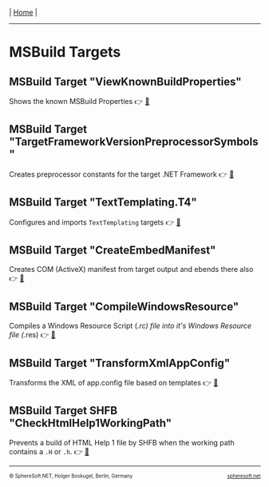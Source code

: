| [Home](../../README.md) |

<hr style="height: 1px" />

# MSBuild Targets



## MSBuild Target "ViewKnownBuildProperties"

Shows the known MSBuild Properties :point_right: [:page_facing_up:](NET.SphereSoft.ViewKnownBuildProperties.target.md)



## MSBuild Target "TargetFrameworkVersionPreprocessorSymbols"

Creates preprocessor constants for the target .NET Framework :point_right: [:page_facing_up:](NET.SphereSoft.TargetFrameworkVersionPreprocessorSymbols.target.md)



## MSBuild Target "TextTemplating.T4"

Configures and imports `TextTemplating` targets :point_right: [:page_facing_up:](NET.SphereSoft.TextTemplating.T4.target.md)



## MSBuild Target "CreateEmbedManifest"

Creates COM (ActiveX) manifest from target output and ebends there also :point_right: [:page_facing_up:](NET.SphereSoft.CreateEmbedManifest.target.md)



## MSBuild Target "CompileWindowsResource"

Compiles a Windows Resource Script (*.rc) file into it's Windows Resource file (*.res) :point_right: [:page_facing_up:](NET.SphereSoft.CompileWindowsResource.target.md)



## MSBuild Target "TransformXmlAppConfig"

Transforms the XML of app.config file based on templates :point_right: [:page_facing_up:](NET.SphereSoft.TransformXmlAppConfig.target.md)



## MSBuild Target SHFB "CheckHtmlHelp1WorkingPath"

Prevents a build of HTML Help 1 file by SHFB when the working path contains a `.H` or `.h`. :point_right: [:page_facing_up:](SHFB/NET.SphereSoft.SHFB.CheckHtmlHelp1WorkingPath.target.md)



<!-- FOOTER -->
<hr style="height: 1px" />
<span style="font-size: 0.7em">© SphereSoft.NET, Holger Boskugel, Berlin, Germany</span>
<a href="http://spheresoft.net" style="font-size: 0.7em; float: right">spheresoft.net</a>
